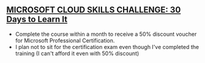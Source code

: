 ## [MICROSOFT CLOUD SKILLS CHALLENGE: 30 Days to Learn It](https://developer.microsoft.com/en-US/offers/30-days-to-learn-it#segment-2)
- Complete the course within a month to receive a 50% discount voucher for Microsoft Professional Certification.
- I plan not to sit for the certification exam even though I've completed the training (I can't afford it even with 50% discount)
